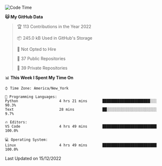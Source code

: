<!--START_SECTION:waka-->
![Code Time](http://img.shields.io/badge/Code%20Time-121%20hrs%2038%20mins-blue)

**🐱 My GitHub Data** 

> 🏆 113 Contributions in the Year 2022
 > 
> 📦 245.0 kB Used in GitHub's Storage 
 > 
> 🚫 Not Opted to Hire
 > 
> 📜 37 Public Repositories 
 > 
> 🔑 39 Private Repositories  
 > 
📊 **This Week I Spent My Time On** 

```text
⌚︎ Time Zone: America/New_York

💬 Programming Languages: 
Python                   4 hrs 21 mins       ██████████████████████░░░   90.3% 
Text                     28 mins             ██░░░░░░░░░░░░░░░░░░░░░░░   9.7%

🔥 Editors: 
VS Code                  4 hrs 49 mins       █████████████████████████   100.0%

💻 Operating System: 
Linux                    4 hrs 49 mins       █████████████████████████   100.0%

```


 Last Updated on 15/12/2022
<!--END_SECTION:waka-->